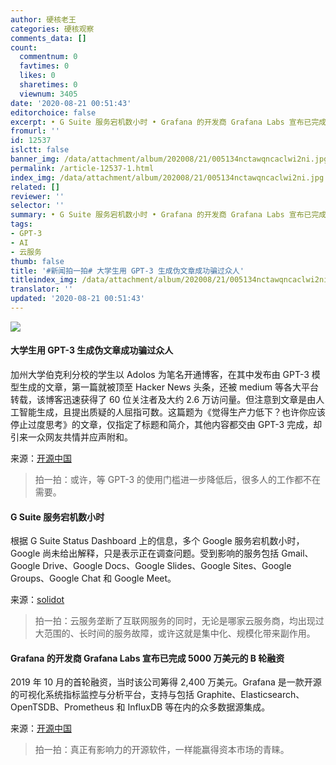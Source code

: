 ```yaml
---
author: 硬核老王
categories: 硬核观察
comments_data: []
count:
  commentnum: 0
  favtimes: 0
  likes: 0
  sharetimes: 0
  viewnum: 3405
date: '2020-08-21 00:51:43'
editorchoice: false
excerpt: • G Suite 服务宕机数小时 • Grafana 的开发商 Grafana Labs 宣布已完成 5000 万美元的 B 轮融资
fromurl: ''
id: 12537
islctt: false
banner_img: /data/attachment/album/202008/21/005134nctawqncaclwi2ni.jpg
permalink: /article-12537-1.html
index_img: /data/attachment/album/202008/21/005134nctawqncaclwi2ni.jpg
related: []
reviewer: ''
selector: ''
summary: • G Suite 服务宕机数小时 • Grafana 的开发商 Grafana Labs 宣布已完成 5000 万美元的 B 轮融资
tags:
- GPT-3
- AI
- 云服务
thumb: false
title: '#新闻拍一拍# 大学生用 GPT-3 生成伪文章成功骗过众人'
titleindex_img: /data/attachment/album/202008/21/005134nctawqncaclwi2ni.jpg
translator: ''
updated: '2020-08-21 00:51:43'
---
```


![](/data/attachment/album/202008/21/005134nctawqncaclwi2ni.jpg)


#### 大学生用 GPT-3 生成伪文章成功骗过众人


加州大学伯克利分校的学生以 Adolos 为笔名开通博客，在其中发布由 GPT-3 模型生成的文章，第一篇就被顶至 Hacker News 头条，还被 medium 等各大平台转载，该博客迅速获得了 60 位关注者及大约 2.6 万访问量。但注意到文章是由人工智能生成，且提出质疑的人屈指可数。这篇题为《觉得生产力低下？也许你应该停止过度思考》的文章，仅指定了标题和简介，其他内容都交由 GPT-3 完成，却引来一众网友共情并应声附和。


来源：[开源中国](https://www.oschina.net/news/118021/gpt-3-fake-blog)



> 
> 拍一拍：或许，等 GPT-3 的使用门槛进一步降低后，很多人的工作都不在需要。
> 
> 
> 


#### G Suite 服务宕机数小时


根据 G Suite Status Dashboard 上的信息，多个 Google 服务宕机数小时，Google 尚未给出解释，只是表示正在调查问题。受到影响的服务包括 Gmail、Google Drive、Google Docs、Google Slides、Google Sites、Google Groups、Google Chat 和 Google Meet。


来源：[solidot](https://www.solidot.org/story?sid=65302)



> 
> 拍一拍：云服务垄断了互联网服务的同时，无论是哪家云服务商，均出现过大范围的、长时间的服务故障，或许这就是集中化、规模化带来副作用。
> 
> 
> 


#### Grafana 的开发商 Grafana Labs 宣布已完成 5000 万美元的 B 轮融资


2019 年 10 月的首轮融资，当时该公司筹得 2,400 万美元。Grafana 是一款开源的可视化系统指标监控与分析平台，支持与包括 Graphite、Elasticsearch、OpenTSDB、Prometheus 和 InfluxDB 等在内的众多数据源集成。


来源：[开源中国](https://www.oschina.net/news/118041/grafana-labs-raises-50m-in-series-b-funding)



> 
> 拍一拍：真正有影响力的开源软件，一样能赢得资本市场的青睐。
> 
> 
>